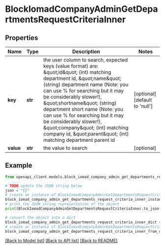 # BlockIomadCompanyAdminGetDepartmentsRequestCriteriaInner


## Properties

Name | Type | Description | Notes
------------ | ------------- | ------------- | -------------
**key** | **str** | the user column to search, expected keys (value format) are:                                 \&quot;id\&quot; (int) matching department id,                                 \&quot;name\&quot; (string) department name (Note: you can use % for searching but it may be considerably slower!),                                 \&quot;shortname\&quot; (string) department short name (Note: you can use % for searching but it may be considerably slower!),                                 \&quot;company\&quot; (int) matching company id,                                 \&quot;parent\&quot; (int) matching department parent id | [optional] [default to 'null']
**value** | **str** | the value to search | [optional] 

## Example

```python
from openapi_client.models.block_iomad_company_admin_get_departments_request_criteria_inner import BlockIomadCompanyAdminGetDepartmentsRequestCriteriaInner

# TODO update the JSON string below
json = "{}"
# create an instance of BlockIomadCompanyAdminGetDepartmentsRequestCriteriaInner from a JSON string
block_iomad_company_admin_get_departments_request_criteria_inner_instance = BlockIomadCompanyAdminGetDepartmentsRequestCriteriaInner.from_json(json)
# print the JSON string representation of the object
print(BlockIomadCompanyAdminGetDepartmentsRequestCriteriaInner.to_json())

# convert the object into a dict
block_iomad_company_admin_get_departments_request_criteria_inner_dict = block_iomad_company_admin_get_departments_request_criteria_inner_instance.to_dict()
# create an instance of BlockIomadCompanyAdminGetDepartmentsRequestCriteriaInner from a dict
block_iomad_company_admin_get_departments_request_criteria_inner_from_dict = BlockIomadCompanyAdminGetDepartmentsRequestCriteriaInner.from_dict(block_iomad_company_admin_get_departments_request_criteria_inner_dict)
```
[[Back to Model list]](../README.md#documentation-for-models) [[Back to API list]](../README.md#documentation-for-api-endpoints) [[Back to README]](../README.md)


